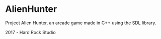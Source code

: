 # AlienHunter
Project Alien Hunter, an arcade game made in C++ using the SDL library.

2017 - Hard Rock Studio
